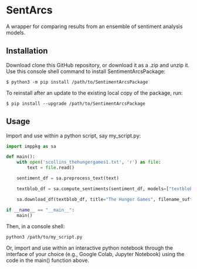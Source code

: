 # SentArcs
A wrapper for comparing results from an ensemble of sentiment analysis models.

## Installation
Download clone this GitHub repository, or download it as a .zip and unzip it.
Use this console shell command to install SentimentArcsPackage:
```shell
$ python3 -m pip install /path/to/SentimentArcsPackage 
```
To reinstall after an update to the existing local copy of the package, run:
```shell
$ pip install --upgrade /path/to/SentimentArcsPackage
```

## Usage
Import and use within a python script, say my_script.py:
```python
import imppkg as sa

def main():
    with open('scollins_thehungergames1.txt', 'r') as file:
        text = file.read()

    sentiment_df = sa.preprocess_text(text)

    textblob_df = sa.compute_sentiments(sentiment_df, models=["textblob"])

    sa.download_df(textblob_df, title="The Hunger Games", filename_suffix='_textblob_sentiments')

if __name__ == "__main__":
    main()
```
Then, in a console shell:
```shell
python3 /path/to/my_script.py
```

Or, import and use within an interactive python notebook through the interface of your choice (e.g., Google Colab, Jupyter Notebook) using the code in the main() function above.
